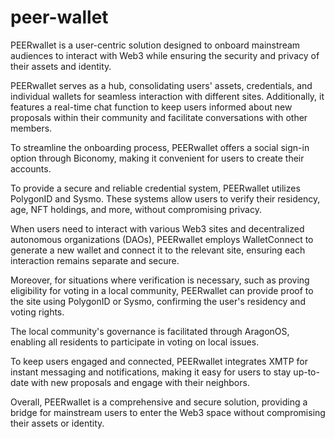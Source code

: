 # peer-wallet
PEERwallet is a user-centric solution designed to onboard mainstream audiences to interact with Web3 while ensuring the security and privacy of their assets and identity.

PEERwallet serves as a hub, consolidating users' assets, credentials, and individual wallets for seamless interaction with different sites. Additionally, it features a real-time chat function to keep users informed about new proposals within their community and facilitate conversations with other members.

To streamline the onboarding process, PEERwallet offers a social sign-in option through Biconomy, making it convenient for users to create their accounts.

To provide a secure and reliable credential system, PEERwallet utilizes PolygonID and Sysmo. These systems allow users to verify their residency, age, NFT holdings, and more, without compromising privacy.

When users need to interact with various Web3 sites and decentralized autonomous organizations (DAOs), PEERwallet employs WalletConnect to generate a new wallet and connect it to the relevant site, ensuring each interaction remains separate and secure.

Moreover, for situations where verification is necessary, such as proving eligibility for voting in a local community, PEERwallet can provide proof to the site using PolygonID or Sysmo, confirming the user's residency and voting rights.

The local community's governance is facilitated through AragonOS, enabling all residents to participate in voting on local issues.

To keep users engaged and connected, PEERwallet integrates XMTP for instant messaging and notifications, making it easy for users to stay up-to-date with new proposals and engage with their neighbors.

Overall, PEERwallet is a comprehensive and secure solution, providing a bridge for mainstream users to enter the Web3 space without compromising their assets or identity.

